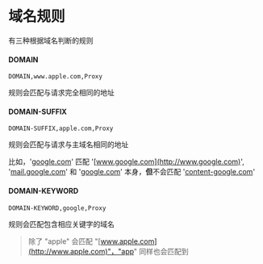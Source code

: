 # 域名规则

有三种根据域名判断的规则

#### DOMAIN

`DOMAIN,www.apple.com,Proxy`

规则会匹配与请求完全相同的地址

#### DOMAIN-SUFFIX

`DOMAIN-SUFFIX,apple.com,Proxy`

规则会匹配与请求与主域名相同的地址

比如，'[google.com](http://google.com)' 匹配 '[www.google.com](http://www.google.com)', '[mail.google.com](http://mail.google.com)' 和 '[google.com](http://google.com)' 本身，**但**不会匹配 '[content-google.com](http://content-google.com)'

#### DOMAIN-KEYWORD

`DOMAIN-KEYWORD,google,Proxy`

规则会匹配包含相应关键字的域名

> 除了 "apple" 会匹配 "[www.apple.com](http://www.apple.com)"，"app" 同样也会匹配到

